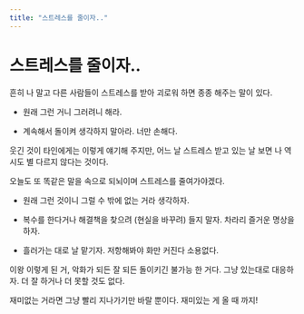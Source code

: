 ```yaml
---
title: "스트레스를 줄이자.."
---
```

# 스트레스를 줄이자..


흔히 나 말고 다른 사람들이 스트레스를 받아 괴로워 하면 종종 해주는 말이 있다.




- 원래 그런 거니 그러려니 해라.

- 계속해서 돌이켜 생각하지 말아라. 너만 손해다.




웃긴 것이 타인에게는 이렇게 얘기해 주지만, 어느 날 스트레스 받고 있는 날 보면 나 역시도 별 다르지 않다는 것이다.




오늘도 또 똑같은 말을 속으로 되뇌이며 스트레스를 줄여가야겠다.




- 원래 그런 것이니 그럴 수 밖에 없는 거라 생각하자.

- 복수를 한다거나 해결책을 찾으려 (현실을 바꾸려) 들지 말자. 차라리 즐거운 명상을 하자.

- 흘러가는 대로 날 맡기자. 저항해봐야 화만 커진다 소용없다.




이왕 이렇게 된 거, 악화가 되든 잘 되든 돌이키긴 불가능 한 거다. 그냥 있는대로 대응하자. 더 잘 하거나 더 못할 것도 없다. 




재미없는 거라면 그냥 빨리 지나가기만 바랄 뿐이다. 재미있는 게 올 때 까지!



